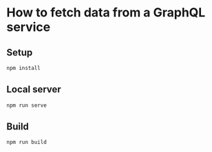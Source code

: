 # How to fetch data from a GraphQL service

## Setup

```bash
npm install
```

## Local server

```bash
npm run serve
```

## Build

```bash
npm run build
```
